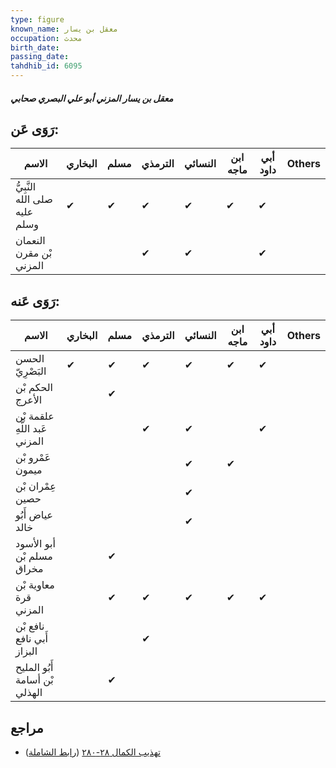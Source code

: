 ```yaml
---
type: figure
known_name: معقل بن يسار
occupation: محدث
birth_date:
passing_date:
tahdhib_id: 6095
---
```

##### معقل بن يسار المزني أبو علي البصري صحابي

## رَوَى عَن:
| الاسم                         | البخاري | مسلم | الترمذي | النسائي | ابن ماجه | أبي داود | Others |
| ----------------------------- | ------- | ---- | ------- | ------- | -------- | -------- | ------ |
| النَّبِيُّ صلى الله عليه وسلم | ✔       | ✔    | ✔       | ✔       | ✔        | ✔        |        |
| النعمان بْن مقرن المزني       |         |      | ✔       | ✔       |          | ✔        |        |
## رَوَى عَنه:
| الاسم                         | البخاري | مسلم | الترمذي | النسائي | ابن ماجه | أبي داود | Others |
| ----------------------------- | ------- | ---- | ------- | ------- | -------- | -------- | ------ |
| الحسن البَصْرِيّ              | ✔       | ✔    | ✔       | ✔       | ✔        | ✔        |        |
| الحكم بْن الأعرج              |         | ✔    |         |         |          |          |        |
| علقمة بْن عَبد اللَّهِ المزني |         |      | ✔       | ✔       |          | ✔        |        |
| عَمْرو بْن ميمون              |         |      |         | ✔       | ✔        |          |        |
| عِمْران بْن حصين              |         |      |         | ✔       |          |          |        |
| عياض أَبُو خالد               |         |      |         | ✔       |          |          |        |
| أبو الأسود مسلم بْن مخراق     |         | ✔    |         |         |          |          |        |
| معاوية بْن قرة المزني         |         | ✔    | ✔       | ✔       | ✔        | ✔        |        |
| نافع بْن أَبي نافع البزاز     |         |      | ✔       |         |          |          |        |
| أَبُو المليح بْن أسامة الهذلي |         | ✔    |         |         |          |          |        |
## مراجع
- [تهذيب الكمال ٢٨-٢٨٠](obsidian://open?vault=Tahdhib-al-Kamal&file=Figures/٦٠٩٥-معقل%20بن%20يسار%20المزني%20أبو%20علي%20البصري%20صحابي) ([رابط الشاملة](https://shamela.ws/book/3722/15255))